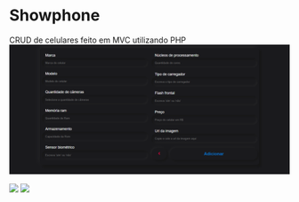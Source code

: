 # Showphone
CRUD de celulares feito em MVC utilizando PHP
<img src="https://github.com/joaby-oliveira/Showphone/blob/master/public/images/addIMG.png">

<img src="https://github.com/joaby-oliveira/Showphone/blob/master/public/images/index1.png">

<img src="https://github.com/joaby-oliveira/Showphone/blob/master/public/images/image2.png">
